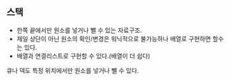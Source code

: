 ## 스택
- 한쪽 끝에서만 원소를 넣거나 뺄 수 있는 자료구조.
- 제일 상단이 아닌 원소의 확인/변경은 워닉적으로 불가능하나 배열로 구현하면 할수는 있다.
- 배열과 연결리스트로 구현할 수 있다.(배열이 더 쉽다)


큐나 덱도 특정 위치에서만 원소를 넣거나 뺄 수 있다.

